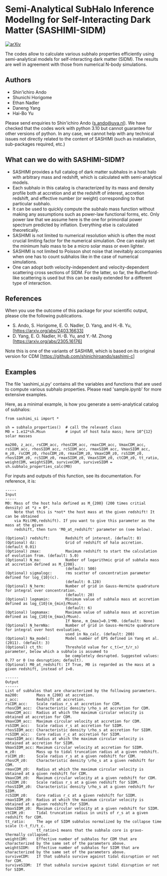 # Semi-Analytical SubHalo Inference ModelIng for Self-Interacting Dark Matter (SASHIMI-SIDM)
[![arXiv](https://img.shields.io/badge/arXiv-2403.16633%20-green.svg)](https://arxiv.org/abs/2403.16633)

The codes allow to calculate various subhalo properties efficiently using semi-analytical models for self-interacting dark matter (SIDM). The results are well in agreement with those from numerical N-body simulations.

## Authors

- Shin'ichiro Ando
- Shunichi Horigome
- Ethan Nadler
- Daneng Yang
- Hai-Bo Yu

Please send enquiries to Shin'ichiro Ando (s.ando@uva.nl). We have checked that the codes work with python 3.10 but cannot guarantee for other versions of python. In any case, we cannot help with any technical issues not directly related to the content of SASHIMI (such as installation, sub-packages required, etc.)

## What can we do with SASHIMI-SIDM?

- SASHIMI provides a full catalog of dark matter subhalos in a host halo with arbitrary mass and redshift, which is calculated with semi-analytical models.
- Each subhalo in this catalog is characterized by its mass and density profile both at accretion and at the redshift of interest, accretion redshift, and effective number (or weight) corresponding to that particular subhalo.
- It can be used to quickly compute the subhalo mass function without making any assumptions such as power-law functional forms, etc. Only power law that we assume here is the one for primordial power spectrum predicted by inflation. Everything else is calculated theoretically.
- SASHIMI is not limited to numerical resolution which is often the most crucial limiting factor for the numerical simulation. One can easily set the minimum halo mass to be a micro solar mass or even lighter.
- SASHIMI is not limited to Poisson shot noise that inevitably accompanies when one has to count subhalos like in the case of numerical simulations.
- One can adopt both velocity-independent and velocity-dependent scattering cross sections of SIDM. For the latter, so far, the Rutherford-like scattering is used but this can be easily extended for a different type of interaction.

## References

When you use the outcome of this package for your scientific output, please cite the following publications.

- S. Ando, S. Horigome, E. O. Nadler, D. Yang, and H.-B. Yu, [https://arxiv.org/abs/2403.16633]
- D. Yang, E. O. Nadler, H.-B. Yu, and Y.-M. Zhong [https://arxiv.org/abs/2305.16176]


Note this is one of the variants of SASHIMI, which is based on its original version for CDM [https://github.com/shinichiroando/sashimi-c]


## Examples

The file 'sashimi_si.py' contains all the variables and functions that are used to compute various subhalo properties. Please read 'sample.ipynb' for more extensive examples.

Here, as a minimal example, is how you generate a semi-analytical catalog of subhalos:

```
from sashimi_si import *

sh = subhalo_properties()  # call the relevant class
M0 = 1.e12*sh.Msun         # input of host halo mass; here 10^{12} solar masses

ma200, z_acc, rsCDM_acc, rhosCDM_acc, rmaxCDM_acc, VmaxCDM_acc, rsSIDM_acc, rhosSIDM_acc, rcSIDM_acc, rmaxSIDM_acc, VmaxSIDM_acc, m_z0, rsCDM_z0, rhosCDM_z0, rmaxCDM_z0, VmaxCDM_z0, rsSIDM_z0, rhosSIDM_z0, rcSIDM_z0, rmaxSIDM_z0, VmaxSIDM_z0, ctCDM_z0, tt_ratio, weightCDM, weightSIDM, surviveCDM, surviveSIDM = sh.subhalo_properties_calc(M0)
```

For inputs and outputs of this function, see its documentation. For reference, it is:

```
-----
Input
-----
M0: Mass of the host halo defined as M_{200} (200 times critial density) at *z = 0*.
    Note that this is *not* the host mass at the given redshift! It can be obtained
    via Mzi(M0,redshift). If you want to give this parameter as the mass at the given
    redshift, then turn 'M0_at_redshift' parameter on (see below).
        
(Optional) redshift:       Redshift of interest. (default: 0)
(Optional) dz:             Grid of redshift of halo accretion. (default 0.01)
(Optional) zmax:           Maximum redshift to start the calculation of evolution from. (default: 5.0)
(Optional) N_ma:           Number of logarithmic grid of subhalo mass at accretion defined as M_{200}.
                           (default: 500)
(Optional) sigmalogc:      rms scatter of concentration parameter defined for log_{10}(c).
                           (default: 0.128)
(Optional) N_herm:         Number of grid in Gauss-Hermite quadrature for integral over concentration.
                           (default: 20)
(Optional) logmamin:       Minimum value of subhalo mass at accretion defined as log_{10}(m_{min}/Msun). 
                           (default: 6)
(Optional) logmamax:       Maximum value of subhalo mass at accretion defined as log_{10}(m_{max}/Msun).
                           If None, m_{max}=0.1*M0. (default: None)
(Optional) N_hermNa:       Number of grid in Gauss-Hermite quadrature for integral over host evoluation, 
                           used in Na_calc. (default: 200)
(Optional) Na_model:       Model number of EPS defined in Yang et al. (2011). (default: 3)
(Optional) ct_th:          Threshold value for c_t(=r_t/r_s) parameter, below which a subhalo is assumed to
                           be completely desrupted. Suggested values: 0.77 or 0 (no desruption; default).
(Optional) M0_at_redshift: If True, M0 is regarded as the mass at a given redshift, instead of z=0.
        
------
Output
------
List of subhalos that are characterized by the following parameters.
ma200:        Mass m_{200} at accretion.
z_acc:        Redshift at accretion.
rsCDM_acc:    Scale radius r_s at accretion for CDM.
rhosCDM_acc:  Characteristic density \rho_s at accretion for CDM.
rmaxCDM_acc:  Radius at which the maximum circular velocity is obtained at accretion for CDM.
VmaxCDM_acc:  Maximum circular velocity at accretion for CDM.
rsSIDM_acc:   Scale radius r_s at accretion for SIDM.
rhosSIDM_acc: Characteristic density \rho_s at accretion for SIDM.
rcSIDM_acc:   Core radius r_c at accretion for SIDM.
rmaxSIDM_acc: Radius at which the maximum circular velocity is obtained at accretion for SIDM.
VmaxSIDM_acc: Maximum circular velocity at accretion for SIDM.
m_z0:         Mass up to tidal truncation radius at a given redshift.
rsCDM_z0:     Scale radius r_s at a given redshift for CDM.
rhosCM_z0:    Characteristic density \rho_s at a given redshift for CDM.
rmaxCDM_z0:   Radius at which the maximum circular velocity is obtained at a given redshift for CDM.
VmaxCDM_z0:   Maximum circular velocity at a given redshift for CDM.
rsSIDM_z0:    Scale radius r_s at a given redshift for SIDM.
rhosSIDM_z0:  Characteristic density \rho_s at a given redshift for SIDM.
rcSIDM_z0:    Core radius r_c at a given redshift for SIDM.
rmaxSIDM_z0:  Radius at which the maximum circular velocity is obtained at a given redshift for SIDM.
VmaxSIDM_z0:  Maximum circular velocity at a given redshift for SIDM.
ctCDM_z0:     Tidal truncation radius in units of r_s at a given redshift for CDM.
tt_ratio:     The age of SIDM subhalos normalized by the collapse time scale (t-t_f)/t_c. 
              tt_ratio>1 means that the subhalo core is gravo-thermally collapsed.
weightCDM:    Effective number of subhalos for CDM that are characterized by the same set of the parameters above.
weightSIDM:   Effective number of subhalos for SIDM that are characterized by the same set of the parameters above.
surviveCDM:   If that subhalo survive against tidal disruption or not for CDM.
surviveSIDM:  If that subhalo survive against tidal disruption or not for SIDM.
```
